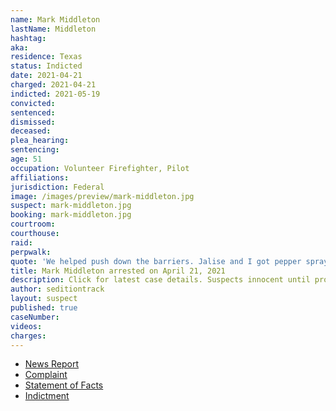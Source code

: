 ```yaml
---
name: Mark Middleton
lastName: Middleton
hashtag:
aka:
residence: Texas
status: Indicted
date: 2021-04-21
charged: 2021-04-21
indicted: 2021-05-19
convicted:
sentenced:
dismissed:
deceased:
plea_hearing:
sentencing:
age: 51
occupation: Volunteer Firefighter, Pilot
affiliations:
jurisdiction: Federal
image: /images/preview/mark-middleton.jpg
suspect: mark-middleton.jpg
booking: mark-middleton.jpg
courtroom:
courthouse:
raid:
perpwalk:
quote: 'We helped push down the barriers. Jalise and I got pepper sprayed, clubbed, and tear gassed.'
title: Mark Middleton arrested on April 21, 2021
description: Click for latest case details. Suspects innocent until proven guilty.
author: seditiontrack
layout: suspect
published: true
caseNumber:
videos:
charges:
---
```

- [News Report](https://www.nbcdfw.com/news/local/north-texas-couple-charged-with-assaulting-officers-during-jan-6-capitol-riot/2613058/)
- [Complaint](https://www.justice.gov/usao-dc/case-multi-defendant/file/1388956/download)
- [Statement of Facts](https://www.justice.gov/usao-dc/case-multi-defendant/file/1388961/download)
- [Indictment](https://www.justice.gov/usao-dc/case-multi-defendant/file/1410766/download)
